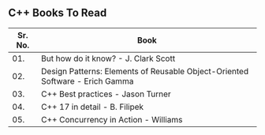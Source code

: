 ## C++ Books To Read

| Sr. No. | Book |
| --------| -----|
| 01. | But how do it know?  - J. Clark Scott |
| 02. | Design Patterns:  Elements of Reusable Object-Oriented Software - Erich Gamma |
| 03. | C++ Best practices - Jason Turner |
| 04. | C++ 17 in detail - B. Filipek |
| 05. | C++ Concurrency in Action - Williams |  
